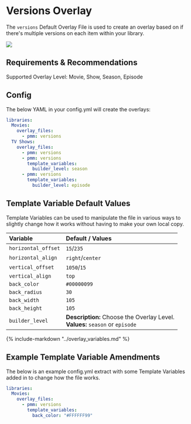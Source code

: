 # Versions Overlay

The `versions` Default Overlay File is used to create an overlay based on if there's multiple versions on each item within your library.

![](images/version.png)

## Requirements & Recommendations

Supported Overlay Level: Movie, Show, Season, Episode

## Config

The below YAML in your config.yml will create the overlays:

```yaml
libraries:
  Movies:
    overlay_files:
      - pmm: versions
  TV Shows:
    overlay_files:
      - pmm: versions
      - pmm: versions
        template_variables:
          builder_level: season
      - pmm: versions
        template_variables:
          builder_level: episode
```

## Template Variable Default Values

Template Variables can be used to manipulate the file in various ways to slightly change how it works without having to make your own local copy.

| Variable            | Default / Values                                                                |
|:--------------------|:--------------------------------------------------------------------------------|
| `horizontal_offset` | `15`/`235`                                                                      |
| `horizontal_align`  | `right`/`center`                                                                |
| `vertical_offset`   | `1050`/`15`                                                                     |
| `vertical_align`    | `top`                                                                           |
| `back_color`        | `#00000099`                                                                     |
| `back_radius`       | `30`                                                                            |
| `back_width`        | `105`                                                                           |
| `back_height`       | `105`                                                                           |
| `builder_level`     | **Description:** Choose the Overlay Level.<br>**Values:** `season` or `episode` |

{%
   include-markdown "../overlay_variables.md"
%}

## Example Template Variable Amendments

The below is an example config.yml extract with some Template Variables added in to change how the file works.

```yaml
libraries:
  Movies:
    overlay_files:
      - pmm: versions
        template_variables:
          back_color: "#FFFFFF99"
```
